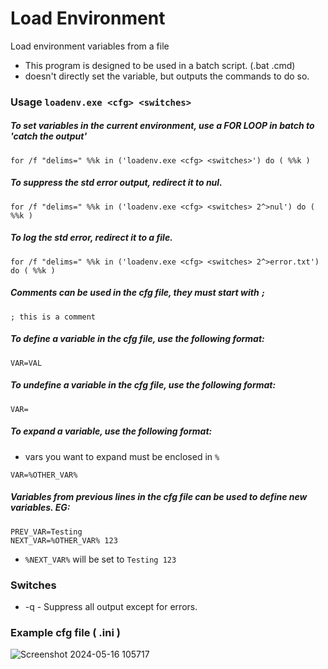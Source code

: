 # Load Environment
Load environment variables from a file

- This program is designed to be used in a batch script. (.bat .cmd)
- doesn't directly set the variable, but outputs the commands to do so.

### Usage ```loadenv.exe <cfg> <switches>```
  

##### To set variables in the current environment, use a FOR LOOP in batch to 'catch the output'
```
for /f "delims=" %%k in ('loadenv.exe <cfg> <switches>') do ( %%k )
```

##### To suppress the std error output, redirect it to nul.
```
for /f "delims=" %%k in ('loadenv.exe <cfg> <switches> 2^>nul') do ( %%k )
```

##### To log the std error, redirect it to a file.
```
for /f "delims=" %%k in ('loadenv.exe <cfg> <switches> 2^>error.txt') do ( %%k )
```

##### Comments can be used in the cfg file, they must start with ```;```

 ```; this is a comment```

 ##### To define a variable in the cfg file, use the following format:

```VAR=VAL```

##### To undefine a variable in the cfg file, use the following format:

```VAR=```

##### To expand a variable, use the following format:
- vars you want to expand must be enclosed in ```%```

```VAR=%OTHER_VAR%```

##### Variables from previous lines in the cfg file can be used to define new variables. EG:

```
PREV_VAR=Testing
NEXT_VAR=%OTHER_VAR% 123
```
- ```%NEXT_VAR%``` will be set to ```Testing 123```


### Switches 
- -q    - Suppress all output except for errors.

### Example cfg file ( .ini )
![Screenshot 2024-05-16 105717](https://github.com/tommojphillips/LoadEnvironment/assets/39871058/2f0653cb-e1bb-4c69-9f68-40d4bbddf026)

